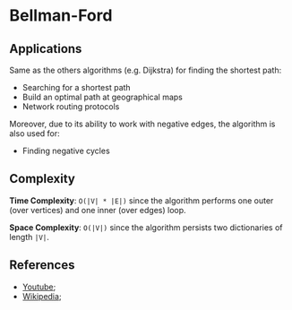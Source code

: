 # Bellman-Ford

## Applications

Same as the others algorithms (e.g. Dijkstra) for finding the shortest path:

* Searching for a shortest path
* Build an optimal path at geographical maps
* Network routing protocols

Moreover, due to its ability to work with negative edges, the algorithm is also used for:

* Finding negative cycles

## Complexity

**Time Complexity**: `O(|V| * |E|)` since the algorithm performs one outer (over vertices) and one inner (over edges) loop.

**Space Complexity**: `O(|V|)` since the algorithm persists two dictionaries of length `|V|`.

## References

- [Youtube](https://www.youtube.com/watch?v=ozsuci5pIso);
- [Wikipedia](https://en.wikipedia.org/wiki/Bellman%E2%80%93Ford_algorithm);